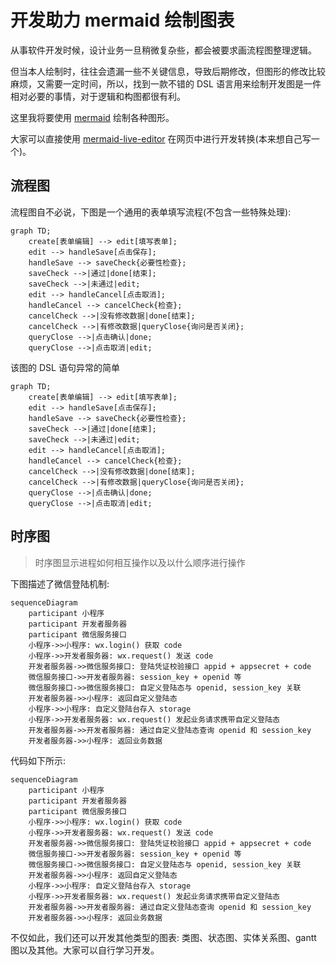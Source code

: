 # 开发助力 mermaid 绘制图表

从事软件开发时候，设计业务一旦稍微复杂些，都会被要求画流程图整理逻辑。

但当本人绘制时，往往会遗漏一些不关键信息，导致后期修改，但图形的修改比较麻烦，又需要一定时间，所以，找到一款不错的 DSL 语言用来绘制开发图是一件相对必要的事情，对于逻辑和构图都很有利。

这里我将要使用 [mermaid](https://mermaid-js.github.io/mermaid/#/) 绘制各种图形。

大家可以直接使用 [mermaid-live-editor](https://mermaid-js.github.io/mermaid-live-editor/) 在网页中进行开发转换(本来想自己写一个)。

## 流程图

流程图自不必说，下图是一个通用的表单填写流程(不包含一些特殊处理):

```mermaid
graph TD;
    create[表单编辑] --> edit[填写表单];
    edit --> handleSave[点击保存];
    handleSave --> saveCheck{必要性检查};
    saveCheck -->|通过|done[结束]; 
    saveCheck -->|未通过|edit; 
    edit --> handleCancel[点击取消];
    handleCancel --> cancelCheck{检查};
    cancelCheck -->|没有修改数据|done[结束]; 
    cancelCheck -->|有修改数据|queryClose{询问是否关闭}; 
    queryClose -->|点击确认|done;
    queryClose -->|点击取消|edit;
```

该图的 DSL 语句异常的简单

```
graph TD;
    create[表单编辑] --> edit[填写表单];
    edit --> handleSave[点击保存];
    handleSave --> saveCheck{必要性检查};
    saveCheck -->|通过|done[结束]; 
    saveCheck -->|未通过|edit; 
    edit --> handleCancel[点击取消];
    handleCancel --> cancelCheck{检查};
    cancelCheck -->|没有修改数据|done[结束]; 
    cancelCheck -->|有修改数据|queryClose{询问是否关闭}; 
    queryClose -->|点击确认|done;
    queryClose -->|点击取消|edit;
```

## 时序图

> 时序图显示进程如何相互操作以及以什么顺序进行操作

下图描述了微信登陆机制:
```mermaid
sequenceDiagram
    participant 小程序
    participant 开发者服务器
    participant 微信服务接口
    小程序->>小程序: wx.login() 获取 code
    小程序->>开发者服务器: wx.request() 发送 code
    开发者服务器->>微信服务接口: 登陆凭证校验接口 appid + appsecret + code
    微信服务接口->>开发者服务器: session_key + openid 等
    微信服务接口->>微信服务接口: 自定义登陆态与 openid, session_key 关联
    开发者服务器->>小程序: 返回自定义登陆态
    小程序->>小程序: 自定义登陆台存入 storage
    小程序->>开发者服务器: wx.request() 发起业务请求携带自定义登陆态
    开发者服务器->>开发者服务器: 通过自定义登陆态查询 openid 和 session_key
    开发者服务器->>小程序: 返回业务数据
```

代码如下所示:
```
sequenceDiagram
    participant 小程序
    participant 开发者服务器
    participant 微信服务接口
    小程序->>小程序: wx.login() 获取 code
    小程序->>开发者服务器: wx.request() 发送 code
    开发者服务器->>微信服务接口: 登陆凭证校验接口 appid + appsecret + code
    微信服务接口->>开发者服务器: session_key + openid 等
    微信服务接口->>微信服务接口: 自定义登陆态与 openid, session_key 关联
    开发者服务器->>小程序: 返回自定义登陆态
    小程序->>小程序: 自定义登陆台存入 storage
    小程序->>开发者服务器: wx.request() 发起业务请求携带自定义登陆态
    开发者服务器->>开发者服务器: 通过自定义登陆态查询 openid 和 session_key
    开发者服务器->>小程序: 返回业务数据
```

不仅如此，我们还可以开发其他类型的图表: 类图、状态图、实体关系图、gantt 图以及其他。大家可以自行学习开发。



